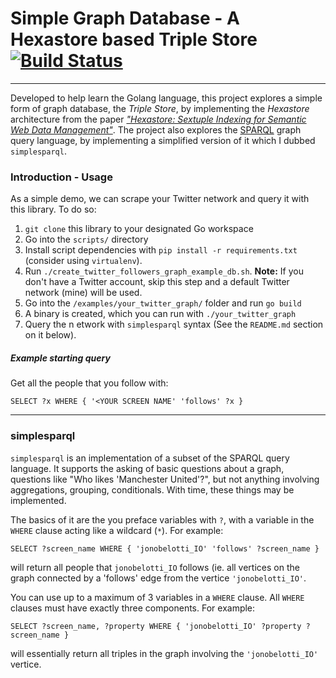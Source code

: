 # Simple Graph Database - A Hexastore based Triple Store  [![Build Status](https://travis-ci.com/thundergolfer/simplegraphdb.svg?token=yHGWQ42iK2BPk1FjaUMc&branch=master)](https://travis-ci.com/thundergolfer/simplegraphdb)
------

Developed to help learn the Golang language, this project explores a
simple form of graph database, the *Triple Store*, by implementing the
*Hexastore* architecture from the paper [*"Hexastore: Sextuple Indexing
for Semantic Web Data
Management"*](http://www.vldb.org/pvldb/1/1453965.pdf). The project also
explores the [SPARQL](https://en.wikipedia.org/wiki/SPARQL) graph query language, by implementing a simplified
version of it which I dubbed `simplesparql`.

### Introduction - Usage

As a simple demo, we can scrape your Twitter network and query it with
this library. To do so:

1. `git clone` this library to your designated Go workspace
2. Go into the `scripts/` directory
3. Install script dependencies with `pip install -r requirements.txt` (consider using `virtualenv`).
4. Run `./create_twitter_followers_graph_example_db.sh`. **Note:** If you don't have a Twitter account, skip this step and a default Twitter network (mine) will be used.
5. Go into the `/examples/your_twitter_graph/` folder and run `go build`
6. A binary is created, which you can run with `./your_twitter_graph`
7. Query the n etwork with `simplesparql` syntax (See the `README.md`
   section on it below).

##### Example starting query

Get all the people that you follow with:

`SELECT ?x WHERE { '<YOUR SCREEN NAME' 'follows' ?x }`

----------

### simplesparql

`simplesparql` is an implementation of a subset of the SPARQL query
language. It supports the asking of basic questions about a graph,
questions like "Who likes 'Manchester United'?", but not anything
involving aggregations, grouping, conditionals. With time, these things
may be implemented.

The basics of it are the you preface variables with `?`, with a variable
in the `WHERE` clause acting like a wildcard (`*`). For example:

`SELECT ?screen_name WHERE { 'jonobelotti_IO' 'follows' ?screen_name }`

will return all people that `jonobelotti_IO` follows (ie. all vertices
on the graph connected by a 'follows' edge from the vertice
`'jonobelotti_IO'`.

You can use up to a maximum of 3 variables in a `WHERE` clause. All
`WHERE` clauses must have exactly three components. For example:

`SELECT ?screen_name, ?property WHERE { 'jonobelotti_IO' ?property
?screen_name }`

will essentially return all triples in the graph involving the
`'jonobelotti_IO'` vertice.
